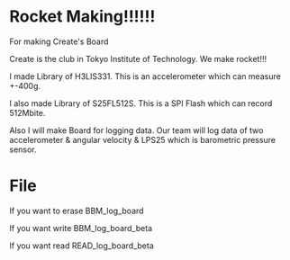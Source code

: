 # Rocket Making!!!!!!
For making Create's Board

Create is the club in Tokyo Institute of Technology.
We make rocket!!!

I made Library of H3LIS331.
This is an accelerometer which can measure +-400g.

I also made Library of S25FL512S.
This is a SPI Flash which can record 512Mbite.

Also I will make Board for logging data.
Our team will log data of two accelerometer & angular velocity & LPS25 which is barometric pressure sensor.


# File
If you want to erase
BBM_log_board

If you want write
BBM_log_board_beta

If you want read
READ_log_board_beta
